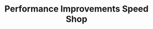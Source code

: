 ---
title: "Performance Improvements Speed Shop"
url: /toronto/performance-improvements-speed-shop/
shop: car parts
---